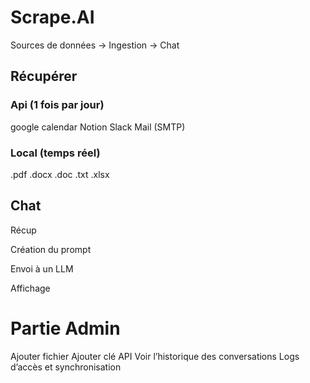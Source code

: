 # Scrape.AI

Sources de données -> Ingestion -> Chat 

## Récupérer

### Api (1 fois par jour)
google calendar 
Notion
Slack 
Mail (SMTP)

### Local (temps réel)
.pdf 
.docx
.doc
.txt
.xlsx

## Chat
Récup

Création du prompt

Envoi à un LLM 

Affichage 


# Partie Admin 
Ajouter fichier
Ajouter clé API
Voir l’historique des conversations
Logs d’accès et synchronisation
